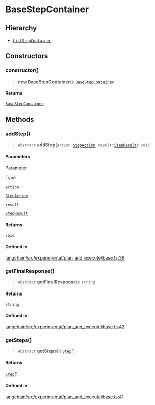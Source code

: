 BaseStepContainer
=================

Hierarchy[​](#hierarchy "Direct link to Hierarchy")
---------------------------------------------------

*   [`ListStepContainer`](/docs/api/experimental_plan_and_execute/classes/ListStepContainer)

Constructors[​](#constructors "Direct link to Constructors")
------------------------------------------------------------

### constructor()[​](#constructor "Direct link to constructor()")

> **new BaseStepContainer**(): [`BaseStepContainer`](/docs/api/experimental_plan_and_execute/classes/BaseStepContainer)

#### Returns[​](#returns "Direct link to Returns")

[`BaseStepContainer`](/docs/api/experimental_plan_and_execute/classes/BaseStepContainer)

Methods[​](#methods "Direct link to Methods")
---------------------------------------------

### addStep()[​](#addstep "Direct link to addStep()")

> `Abstract` **addStep**(`action`: [`StepAction`](/docs/api/experimental_plan_and_execute/types/StepAction), `result`: [`StepResult`](/docs/api/experimental_plan_and_execute/types/StepResult)): `void`

#### Parameters[​](#parameters "Direct link to Parameters")

Parameter

Type

`action`

[`StepAction`](/docs/api/experimental_plan_and_execute/types/StepAction)

`result`

[`StepResult`](/docs/api/experimental_plan_and_execute/types/StepResult)

#### Returns[​](#returns-1 "Direct link to Returns")

`void`

#### Defined in[​](#defined-in "Direct link to Defined in")

[langchain/src/experimental/plan\_and\_execute/base.ts:39](https://github.com/hwchase17/langchainjs/blob/46e1734/langchain/src/experimental/plan_and_execute/base.ts#L39)

### getFinalResponse()[​](#getfinalresponse "Direct link to getFinalResponse()")

> `Abstract` **getFinalResponse**(): `string`

#### Returns[​](#returns-2 "Direct link to Returns")

`string`

#### Defined in[​](#defined-in-1 "Direct link to Defined in")

[langchain/src/experimental/plan\_and\_execute/base.ts:43](https://github.com/hwchase17/langchainjs/blob/46e1734/langchain/src/experimental/plan_and_execute/base.ts#L43)

### getSteps()[​](#getsteps "Direct link to getSteps()")

> `Abstract` **getSteps**(): [`Step`](/docs/api/experimental_plan_and_execute/types/Step)\[\]

#### Returns[​](#returns-3 "Direct link to Returns")

[`Step`](/docs/api/experimental_plan_and_execute/types/Step)\[\]

#### Defined in[​](#defined-in-2 "Direct link to Defined in")

[langchain/src/experimental/plan\_and\_execute/base.ts:41](https://github.com/hwchase17/langchainjs/blob/46e1734/langchain/src/experimental/plan_and_execute/base.ts#L41)